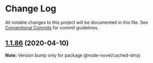 # Change Log

All notable changes to this project will be documented in this file.
See [Conventional Commits](https://conventionalcommits.org) for commit guidelines.

## [1.1.86](https://github.com/bluelovers/ws-rest/compare/@node-novel/cached-dmzj@1.1.85...@node-novel/cached-dmzj@1.1.86) (2020-04-10)

**Note:** Version bump only for package @node-novel/cached-dmzj
